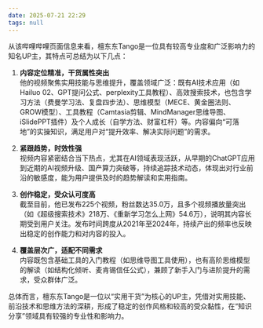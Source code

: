```yaml
---
date: 2025-07-21 22:29
tags: null
---
```


从该哔哩哔哩页面信息来看，檀东东Tango是一位具有较高专业度和广泛影响力的知名UP主，其特点可总结为以下几点：

1. **内容定位精准，干货属性突出**\
   他的视频聚焦实用技能与思维提升，覆盖领域广泛：既有AI技术应用（如Hailuo 02、GPT提问公式、perplexity工具教程）、高效搜索技术，也包含学习方法（费曼学习法、复盘四步法）、思维模型（MECE、黄金圈法则、GROW模型）、工具教程（Camtasia剪辑、MindManager思维导图、iSlidePPT插件）及个人成长（自学方法、财富杠杆）等。内容偏向“可落地”的实操知识，满足用户对“提升效率、解决实际问题”的需求。

2. **紧跟趋势，时效性强**\
   视频内容紧密结合当下热点，尤其在AI领域表现活跃，从早期的ChatGPT应用到近期的AI视频升级、国产算力突破等，持续追踪技术动态，体现出对行业前沿的敏感度，能为用户提供及时的趋势解读和实用指南。

3. **创作稳定，受众认可度高**\
   截至目前，他已发布225个视频，粉丝数达35.0万，且多个视频播放量突出（如《超级搜索技术》218万、《重新学习怎么上网》54.6万），说明其内容长期受到用户关注。发布时间跨度从2021年至2024年，持续产出的频率也反映出稳定的创作能力和对内容的投入。

4. **覆盖层次广，适配不同需求**\
   内容既包含基础工具的入门教程（如思维导图工具使用），也有高阶思维模型的解读（如结构化倾听、麦肯锡信任公式），兼顾了新手入门与进阶提升的需求，受众群体广泛。

总体而言，檀东东Tango是一位以“实用干货”为核心的UP主，凭借对实用技能、前沿技术和思维方法的深耕，形成了稳定的创作风格和较高的受众黏性，在“知识分享”领域具有较强的专业性和影响力。
